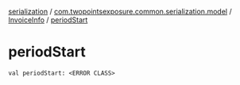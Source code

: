 [serialization](../../index.md) / [com.twopointsexposure.common.serialization.model](../index.md) / [InvoiceInfo](index.md) / [periodStart](./period-start.md)

# periodStart

`val periodStart: <ERROR CLASS>`